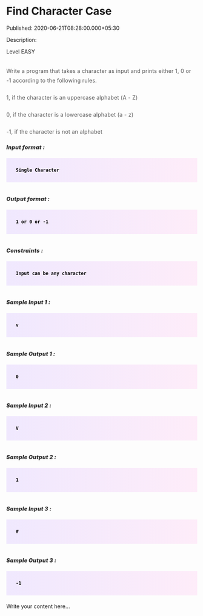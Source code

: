 # Find Character Case

Published: 2020-06-21T08:28:00.000+05:30

Description: <div dir="ltr" style="text-align: left;" trbidi="on">
      <div dir="ltr" style="text-align: left;" trbidi="on">
      <div _ngcontent-ttm-c161="" style="-webkit-font-smoothing: antialiased; margin: 0px;
      padding: 0px;">
      <div _ngcontent-ttm-c161="" class="padding" style="-webkit-font-smoothing: antialiased;
      margin: 0px; padding: 0px 0px 15px;">
      <div _ngcontent-ttm-c161="" style="-webkit-font-smoothing: antialiased; margin: 0px;
      padding: 0px;">
      Level&nbsp;EASY</div>
      </div>
      <div _ngcontent-ttm-c161="" class="description ng-star-inserted"
      style="-webkit-font-smoothing: antialiased; margin: 0px; padding: 0px;">
      <h4
      id="write-a-program-that-takes-a-character-as-input-and-prints-either-1-0-or-1-according-to-the-following-rules"
      style="-webkit-font-smoothing: antialiased; color: #565656; font-size: 14px; font-weight: 400;
      letter-spacing: 0.3px; line-height: 25px; margin: 0px; padding: 15px 0px 5px;">
      Write a program that takes a character as input and prints either 1, 0 or -1 according to the
      following rules.</h4>
      <h4 id="1-if-the-character-is-an-uppercase-alphabet-a-z" style="-webkit-font-smoothing:
      antialiased; color: #565656; font-size: 14px; font-weight: 400; letter-spacing: 0.3px;
      line-height: 25px; margin: 0px; padding: 15px 0px 5px;">
      1, if the character is an uppercase alphabet (A - Z)</h4>
      <h4 id="0-if-the-character-is-a-lowercase-alphabet-a-z" style="-webkit-font-smoothing:
      antialiased; color: #565656; font-size: 14px; font-weight: 400; letter-spacing: 0.3px;
      line-height: 25px; margin: 0px; padding: 15px 0px 5px;">
      0, if the character is a lowercase alphabet (a - z)</h4>
      <h4 id="1-if-the-character-is-not-an-alphabet" style="-webkit-font-smoothing: antialiased;
      color: #565656; font-size: 14px; font-weight: 400; letter-spacing: 0.3px; line-height: 25px;
      margin: 0px; padding: 15px 0px 5px;">
      -1, if the character is not an alphabet</h4>
      <h5 id="input-format" style="-webkit-font-smoothing: antialiased; color: #353535;
      font-size: 14px; font-weight: 900; letter-spacing: 0.4px; margin: 0px; padding: 15px 0px
      0px;">
      Input format :</h5>
      <pre style="-webkit-font-smoothing: antialiased; background-image: linear-gradient(-90deg,
      rgba(255, 205, 242, 0.35), rgba(215, 193, 255, 0.35)); color: black; font-family:
      &quot;Open Sans&quot;, sans-serif; font-weight: 600; margin: 20px 0px; max-width:
      866px; overflow-x: hidden; padding: 25px;"><code style="-webkit-font-smoothing:
      antialiased; margin: 0px; padding: 0px;">Single Character
      </code></pre>
      <h5 id="output-format" style="-webkit-font-smoothing: antialiased; color: #353535;
      font-size: 14px; font-weight: 900; letter-spacing: 0.4px; margin: 0px; padding: 15px 0px
      0px;">
      Output format :</h5>
      <pre style="-webkit-font-smoothing: antialiased; background-image: linear-gradient(-90deg,
      rgba(255, 205, 242, 0.35), rgba(215, 193, 255, 0.35)); color: black; font-family:
      &quot;Open Sans&quot;, sans-serif; font-weight: 600; margin: 20px 0px; max-width:
      866px; overflow-x: hidden; padding: 25px;"><code style="-webkit-font-smoothing:
      antialiased; margin: 0px; padding: 0px;">1 or 0 or -1
      </code></pre>
      <h5 id="constraints" style="-webkit-font-smoothing: antialiased; color: #353535; font-size:
      14px; font-weight: 900; letter-spacing: 0.4px; margin: 0px; padding: 15px 0px 0px;">
      Constraints :</h5>
      <pre style="-webkit-font-smoothing: antialiased; background-image: linear-gradient(-90deg,
      rgba(255, 205, 242, 0.35), rgba(215, 193, 255, 0.35)); color: black; font-family:
      &quot;Open Sans&quot;, sans-serif; font-weight: 600; margin: 20px 0px; max-width:
      866px; overflow-x: hidden; padding: 25px;"><code style="-webkit-font-smoothing:
      antialiased; margin: 0px; padding: 0px;">Input can be any character
      </code></pre>
      </div>
      <div _ngcontent-ttm-c161="" class="description ng-star-inserted"
      style="-webkit-font-smoothing: antialiased; margin: 0px; padding: 0px;">
      <h5 id="sample-input-1" style="-webkit-font-smoothing: antialiased; color: #353535;
      font-size: 14px; font-weight: 900; letter-spacing: 0.4px; margin: 0px; padding: 15px 0px
      0px;">
      Sample Input 1 :</h5>
      <pre style="-webkit-font-smoothing: antialiased; background-image: linear-gradient(-90deg,
      rgba(255, 205, 242, 0.35), rgba(215, 193, 255, 0.35)); color: black; font-family:
      &quot;Open Sans&quot;, sans-serif; font-weight: 600; margin: 20px 0px; max-width:
      866px; overflow-x: hidden; padding: 25px;"><code style="-webkit-font-smoothing:
      antialiased; margin: 0px; padding: 0px;">v
      </code></pre>
      <h5 id="sample-output-1" style="-webkit-font-smoothing: antialiased; color: #353535;
      font-size: 14px; font-weight: 900; letter-spacing: 0.4px; margin: 0px; padding: 15px 0px
      0px;">
      Sample Output 1 :</h5>
      <pre style="-webkit-font-smoothing: antialiased; background-image: linear-gradient(-90deg,
      rgba(255, 205, 242, 0.35), rgba(215, 193, 255, 0.35)); color: black; font-family:
      &quot;Open Sans&quot;, sans-serif; font-weight: 600; margin: 20px 0px; max-width:
      866px; overflow-x: hidden; padding: 25px;"><code style="-webkit-font-smoothing:
      antialiased; margin: 0px; padding: 0px;">0
      </code></pre>
      <h5 id="sample-input-2" style="-webkit-font-smoothing: antialiased; color: #353535;
      font-size: 14px; font-weight: 900; letter-spacing: 0.4px; margin: 0px; padding: 15px 0px
      0px;">
      Sample Input 2 :</h5>
      <pre style="-webkit-font-smoothing: antialiased; background-image: linear-gradient(-90deg,
      rgba(255, 205, 242, 0.35), rgba(215, 193, 255, 0.35)); color: black; font-family:
      &quot;Open Sans&quot;, sans-serif; font-weight: 600; margin: 20px 0px; max-width:
      866px; overflow-x: hidden; padding: 25px;"><code style="-webkit-font-smoothing:
      antialiased; margin: 0px; padding: 0px;">V
      </code></pre>
      <h5 id="sample-output-2" style="-webkit-font-smoothing: antialiased; color: #353535;
      font-size: 14px; font-weight: 900; letter-spacing: 0.4px; margin: 0px; padding: 15px 0px
      0px;">
      Sample Output 2 :</h5>
      <pre style="-webkit-font-smoothing: antialiased; background-image: linear-gradient(-90deg,
      rgba(255, 205, 242, 0.35), rgba(215, 193, 255, 0.35)); color: black; font-family:
      &quot;Open Sans&quot;, sans-serif; font-weight: 600; margin: 20px 0px; max-width:
      866px; overflow-x: hidden; padding: 25px;"><code style="-webkit-font-smoothing:
      antialiased; margin: 0px; padding: 0px;">1
      </code></pre>
      <h5 id="sample-input-3" style="-webkit-font-smoothing: antialiased; color: #353535;
      font-size: 14px; font-weight: 900; letter-spacing: 0.4px; margin: 0px; padding: 15px 0px
      0px;">
      Sample Input 3 :</h5>
      <pre style="-webkit-font-smoothing: antialiased; background-image: linear-gradient(-90deg,
      rgba(255, 205, 242, 0.35), rgba(215, 193, 255, 0.35)); color: black; font-family:
      &quot;Open Sans&quot;, sans-serif; font-weight: 600; margin: 20px 0px; max-width:
      866px; overflow-x: hidden; padding: 25px;"><code style="-webkit-font-smoothing:
      antialiased; margin: 0px; padding: 0px;">#
      </code></pre>
      <h5 id="sample-output-3" style="-webkit-font-smoothing: antialiased; color: #353535;
      font-size: 14px; font-weight: 900; letter-spacing: 0.4px; margin: 0px; padding: 15px 0px
      0px;">
      Sample Output 3 :</h5>
      <pre style="-webkit-font-smoothing: antialiased; background-image: linear-gradient(-90deg,
      rgba(255, 205, 242, 0.35), rgba(215, 193, 255, 0.35)); color: black; font-family:
      &quot;Open Sans&quot;, sans-serif; font-weight: 600; margin: 20px 0px; max-width:
      866px; overflow-x: hidden; padding: 25px;"><code style="-webkit-font-smoothing:
      antialiased; margin: 0px; padding: 0px;">-1</code></pre>
      </div>
      </div>
      </div>
      <script
      src="https://gist.github.com/Svastikkka/289beeed41554f92b77f1f7738b951f4.js"></script>
      </div>


Write your content here...